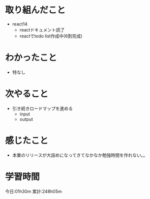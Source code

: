 # 取り組んだこと
  - react14
    - reactドキュメント読了
    - reactでtodo list作成中(6割完成)

# わかったこと
  - 特なし

# 次やること
  - 引き続きロードマップを進める
    - input
    - output

# 感じたこと
  - 本業のリリースが大詰めになってきてなかなか勉強時間を作れない。。

# 学習時間
今日:01h30m
累計:248h05m
